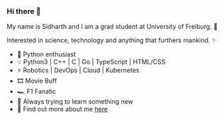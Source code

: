 ### Hi there 👋

<!--
**s1dharth-s/s1dharth-s** is a ✨ _special_ ✨ repository because its `README.md` (this file) appears on your GitHub profile.

Here are some ideas to get you started:

- 🔭 I’m currently working on ...
- 🌱 I’m currently learning ...
- 👯 I’m looking to collaborate on ...
- 🤔 I’m looking for help with ...
- 💬 Ask me about ...
- 📫 How to reach me: ...
- 😄 Pronouns: ...
- ⚡ Fun fact: ...
-->

My name is Sidharth and I am a grad student at University of Freiburg. 🧮  

Interested in science, technology and anything that furthers mankind. ✨
  
- 🐍 Python enthusiast
- 💡 Python3 | C++ | C | Go | TypeScript | HTML/CSS
- ⚡ Robotics | DevOps | Cloud | Kubernetes
- 🎞️ Movie Buff 
- 🏎️ F1 Fanatic
- 🌱 Always trying to learn something new
- 🔗 Find out more about me [here](https://www.sidharths.tech/)

